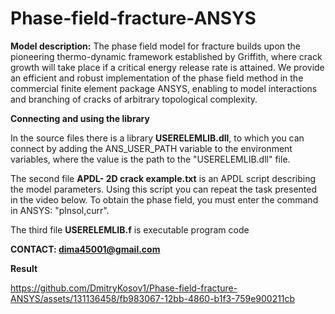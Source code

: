 # Phase-field-fracture-ANSYS
**Model description:**
The phase field model for fracture builds upon the pioneering thermo-dynamic framework established by Griffith, where crack growth will take place if a critical energy release rate is attained. We provide an efficient and robust implementation of the phase field method in the commercial finite element package ANSYS, enabling to model interactions and branching of cracks of arbitrary topological complexity.

**Connecting and using the library**

In the source files there is a library **USERELEMLIB.dll**, to which you can connect by adding the ANS_USER_PATH variable to the environment variables, where the value is the path to the "USERELEMLIB.dll" file. 

The second file **APDL- 2D crack example.txt** is an APDL script describing the model parameters. Using this script you can repeat the task presented in the video below. To obtain the phase field, you must enter the command in ANSYS: "plnsol,curr". 

The third file **USERELEMLIB.f** is executable program code

**CONTACT: dima45001@gmail.com**

**Result**

https://github.com/DmitryKosov1/Phase-field-fracture-ANSYS/assets/131136458/fb983067-12bb-4860-b1f3-759e900211cb



